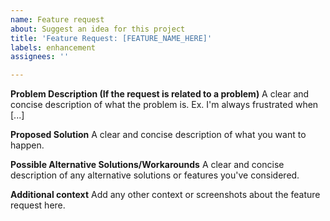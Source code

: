 ```yaml
---
name: Feature request
about: Suggest an idea for this project
title: 'Feature Request: [FEATURE_NAME_HERE]'
labels: enhancement
assignees: ''

---
```


**Problem Description (If the request is related to a problem)**
A clear and concise description of what the problem is. Ex. I'm always frustrated when [...]

**Proposed Solution**
A clear and concise description of what you want to happen.

**Possible Alternative Solutions/Workarounds**
A clear and concise description of any alternative solutions or features you've considered.

**Additional context**
Add any other context or screenshots about the feature request here.
